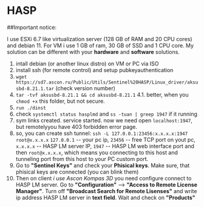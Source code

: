 # HASP
##Important notice:

I use ESXi 6.7 like virtualization server (128 GB of RAM and 20 CPU cores) and debian 11. For VM i use 1 GB of ram, 30 GB of SSD and 1 CPU core. My solution can be different with your **hardware** and **software** solutions. 

1. intall debian (or another linux distro) on VM or PC via ISO
2. install ssh (for remote control) and setup pubkeyauthentication
3. `wget https://sd7.ascon.ru/Public/Utils/Sentinel%20HASP/Linux_driver/aksusbd-8.21.1.tar` (check version number)
4. `tar -tvf aksusbd-8.21.1 && cd aksusbd-8.21.1`
4.1. better, when you `chmod +x` this folder, but not secure.
5. `run ./dinst` 
6. check `systemctl status hasplmd` and `ss -tuan | greep 1947` if it running
7. sym links created. service started. now we need open `localhost:1947`, but remotelyyou have 403 forbidden error page.
8. so, you can create ssh tunnel: `ssh -L 127.0.0.1:23456:x.x.x.x:1947 root@x.x.x.x`
`127.0.0.1` -- your pc ip, `23456` -- free TCP port on yout pc, `x.x.x.x` -- HASP LM server IP, `1947` -- HASP LM web interface port and then `root@x.x.x.x`, which means you connecting to this host and tunneling port from this host to your PC custom port.
10. Go to **"Sentinel Keys"** and check your **Phisical keys**. Make sure, that phisical keys are connected (you can blink them)
11. Then on client *i use Ascon Kompas 3D* you need configure connect to HASP LM server. Go to **"Configuration"** --> **"Access to Remote License Manager"**. Turn off **"Broadcast Search for Remote Lisenses"** and write ip address HASP LM server in **text field**. Wait and check on **"Products"**

